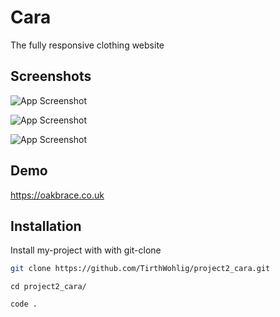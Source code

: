 
# Cara

The fully responsive clothing website



## Screenshots

![App Screenshot](https://via.placeholder.com/468x300?text=App+Screenshot+Full_screen_view)

![App Screenshot](https://via.placeholder.com/468x300?text=App+Screenshot+Ipad_screen_view)

![App Screenshot](https://via.placeholder.com/468x300?text=App+Screenshot+IphonX_screen_view)


## Demo
https://oakbrace.co.uk

## Installation

Install my-project with with git-clone

```bash
git clone https://github.com/TirthWohlig/project2_cara.git
```
```
cd project2_cara/
```
```
code .
```
